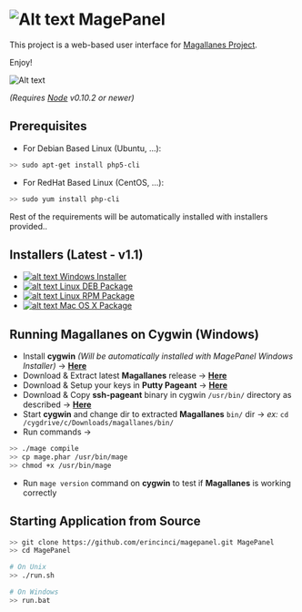 # ![Alt text](http://s23.postimg.org/t7m6upgzb/magepanel.png) MagePanel #

This project is a web-based user interface for [Magallanes Project](http://magephp.com/).

Enjoy!

![Alt text](http://s30.postimg.org/ugokqktlt/Main_Page.png)

*(Requires [Node](http://nodejs.org/) v0.10.2 or newer)*

## Prerequisites ##

- For Debian Based Linux (Ubuntu, ...):
```bash
>> sudo apt-get install php5-cli
```
- For RedHat Based Linux (CentOS, ...):
```bash
>> sudo yum install php-cli
```
Rest of the requirements will be automatically installed with installers provided..

## Installers (Latest - v1.1) ##

- [![alt text](http://s11.postimg.org/w7biouren/windows.png) Windows Installer](https://github.com/erincinci/magepanel/releases/download/v1.1/MagePanelSetup-v1.1.exe)
- [![alt text](http://s11.postimg.org/hzlu07epr/deb.png) Linux DEB Package](https://github.com/erincinci/magepanel/releases/download/v1.1/magepanel-v1.1.deb)
- [![alt text](http://s11.postimg.org/cmwzm2qtb/rpm.png) Linux RPM Package](https://github.com/erincinci/magepanel/releases/download/v1.1/magepanel-v1.1.i386.rpm)
- [![alt text](http://s13.postimg.org/9oskv0dnn/mac.png) Mac OS X Package](https://github.com/erincinci/magepanel/releases/download/v1.1/MagePanel-v1.1.pkg)
 
## Running Magallanes on Cygwin (Windows) ##

* Install **cygwin** *(Will be automatically installed with MagePanel Windows Installer)* → [**Here**](https://cygwin.com/install.html)
* Download & Extract latest **Magallanes** release → [**Here**](https://github.com/andres-montanez/Magallanes/releases/latest)
* Download & Setup your keys in **Putty Pageant** → [**Here**](http://www.chiark.greenend.org.uk/~sgtatham/putty/download.html)
* Download & Copy **ssh-pageant** binary in cygwin `/usr/bin/` directory as described → [**Here**](https://github.com/cuviper/ssh-pageant)
* Start **cygwin** and change dir to extracted **Magallanes** `bin/` dir → *ex:* `cd /cygdrive/c/Downloads/magallanes/bin/`
* Run commands →
```bash
>> ./mage compile
>> cp mage.phar /usr/bin/mage
>> chmod +x /usr/bin/mage
```
* Run `mage version` command on **cygwin** to test if **Magallanes** is working correctly

## Starting Application from Source ##

```bash
>> git clone https://github.com/erincinci/magepanel.git MagePanel
>> cd MagePanel

# On Unix
>> ./run.sh

# On Windows
>> run.bat
```
